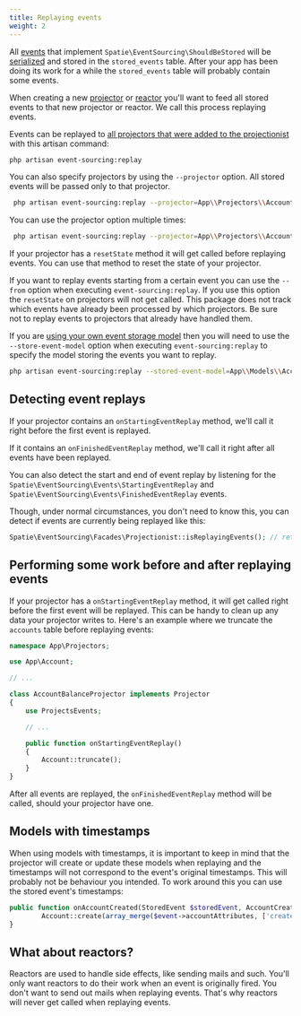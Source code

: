 ```yaml
---
title: Replaying events
weight: 2
---
```


All [events](/laravel-event-sourcing/v3/advanced-usage/preparing-events/) that implement `Spatie\EventSourcing\ShouldBeStored` will be [serialized](/laravel-event-sourcing/v3/advanced-usage/using-your-own-event-serializer) and stored in the `stored_events` table. After your app has been doing its work for a while the `stored_events` table will probably contain some events.

 When creating a new [projector](/laravel-event-sourcing/v3/using-projectors/writing-your-first-projector/) or [reactor](/laravel-event-sourcing/v3/using-reactors/writing-your-first-reactor/) you'll want to feed all stored events to that new projector or reactor. We call this process replaying events.

 Events can be replayed to [all projectors that were added to the projectionist](/laravel-event-sourcing/v3/using-projectors/creating-and-configuring-projectors/) with this artisan command:

 ```bash
 php artisan event-sourcing:replay
 ```

 You can also specify projectors by using the `--projector` option. All stored events will be passed only to that projector.

 ```bash
  php artisan event-sourcing:replay --projector=App\\Projectors\\AccountBalanceProjector
 ```

 You can use the projector option multiple times:

  ```bash
   php artisan event-sourcing:replay --projector=App\\Projectors\\AccountBalanceProjector --projector=App\\Projectors\\AnotherProjector
  ```

If your projector has a `resetState` method it will get called before replaying events. You can use that method to reset the state of your projector.

If you want to replay events starting from a certain event you can use the `--from` option when executing `event-sourcing:replay`. If you use this option the `resetState` on projectors will not get called. This package does not track which events have already been processed by which projectors. Be sure not to replay events to projectors that already have handled them.

If you are [using your own event storage model](/laravel-event-sourcing/v3/advanced-usage/using-your-own-event-storage-model/) then you will need to use the `--store-event-model` option when executing `event-sourcing:replay` to specify the model storing the events you want to replay.

```bash
php artisan event-sourcing:replay --stored-event-model=App\\Models\\AccountStoredEvent
 ```

## Detecting event replays

If your projector contains an `onStartingEventReplay` method, we'll call it right before the first event is replayed.

If it contains an `onFinishedEventReplay` method, we'll call it right after all events have been replayed.

You can also detect the start and end of event replay by listening for the `Spatie\EventSourcing\Events\StartingEventReplay` and `Spatie\EventSourcing\Events\FinishedEventReplay` events.

Though, under normal circumstances, you don't need to know this, you can detect if events are currently being replayed like this:

```php
Spatie\EventSourcing\Facades\Projectionist::isReplayingEvents(); // returns a boolean
```

## Performing some work before and after replaying events

If your projector has a `onStartingEventReplay` method, it will get called right before the first event will be replayed. This can be handy to clean up any data your projector writes to. Here's an example where we truncate the `accounts` table before replaying events:

```php
namespace App\Projectors;

use App\Account;

// ...

class AccountBalanceProjector implements Projector
{
    use ProjectsEvents;

    // ...

    public function onStartingEventReplay()
    {
        Account::truncate();
    }
}
```

After all events are replayed, the `onFinishedEventReplay` method will be called, should your projector have one.

## Models with timestamps

When using models with timestamps, it is important to keep in mind that the projector will create or update these models when replaying and the timestamps will not correspond to the event's original timestamps. This will probably not be behaviour you intended. To work around this you can use the stored event's timestamps:

```php
public function onAccountCreated(StoredEvent $storedEvent, AccountCreated $event) {
        Account::create(array_merge($event->accountAttributes, ['created_at' => $storedEvent->created_at, 'updated_at' => $storedEvent->created_at]));
}
```

## What about reactors?

Reactors are used to handle side effects, like sending mails and such. You'll only want reactors to do their work when an event is originally fired. You don't want to send out mails when replaying events. That's why reactors will never get called when replaying events.
